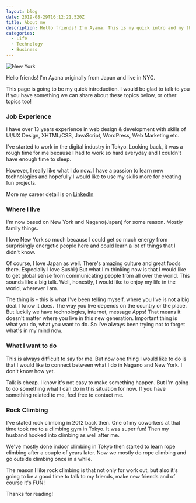 ```yaml
---
layout: blog
date: 2019-08-29T16:12:21.520Z
title: About me
description: Hello friends! I'm Ayana. This is my quick intro and my thoughts.
categories:
  - Life
  - Technology
  - Business
---
```

![New York](/uploads/img_newyork.jpg)

Hello friends! I'm Ayana originally from Japan and live in NYC.

This page is going to be my quick introduction. I would be glad to talk to you if you have something we can share about these topics below, or other topics too!

<h3>Job Experience</h3>
I have over 13 years experience in web design & development with skills of UI/UX Design, XHTML/CSS, JavaScript, WordPress, Web Marketing etc.

I've started to work in the digital industry in Tokyo. Looking back, it was a rough time for me because I had to work so hard everyday and I couldn't have enough time to sleep. 

However, I really like what I do now. I have a passion to learn new technologies and hopefully I would like to use my skills more for creating fun projects.

More my career detail is on <a href="https://www.linkedin.com/in/ayana-osawa-22b623b" target="_blank" rel="noopener noreferrer">LinkedIn</a>

<h3>Where I live</h3>
I'm now based on New York and Nagano(Japan) for some reason. Mostly family things.

I love New York so much because I could get so much energy from surprisingly energetic people here and could learn a lot of things that I didn't know.

Of course, I love Japan as well. There's amazing culture and great foods there. Especially I love Sushi:)
But what I'm thinking now is that I would like to get global sense from communicating people from all over the world. This sounds like a big talk. Well, honestly, I would like to enjoy my life in the world, wherever I am.

The thing is - this is what I've been telling myself, where you live is not a big deal. I know it does. The way you live depends on the country or the place. But luckily we have technologies, internet, message Apps! That means it doesn't matter where you live in this new generation. Important thing is what you do, what you want to do. So I've always been trying not to forget what's in my mind now.

<h3>What I want to do</h3>

This is always difficult to say for me. But now one thing I would like to do is that I would like to connect between what I do in Nagano and New York. I don't know how yet. 

Talk is cheap. I know it's not easy to make something happen. But I'm going to do something what I can do in this situation for now. If you have something related to me, feel free to contact me.

<!--1. I would like to establish the life between Japan and New York. Especially, I have an interesting old house in Japan and it's going to be great if I could connect 

2. I would like to 

After all, the important thing for me is enjoying the life with close friends and people and hopefully make them happy, I would say. \

I would like to support local businesses, services related to food, communities for people using my experiences and technologies.-->

<h3>Rock Climbing</h3>
I've stated rock climbing in 2012 back then. One of my coworkers at that time took me to a climbing gym in Tokyo. It was super fun! Then my husband hooked into climbing as well after me. 

We've mostly done indoor climbing in Tokyo then started to learn rope climbing after a couple of years later. Now we mostly do rope climbing and go outside climbing once in a while.

The reason I like rock climbing is that not only for work out, but also it's going to be a good time to talk to my friends, make new friends and of course it's FUN!



Thanks for reading!
